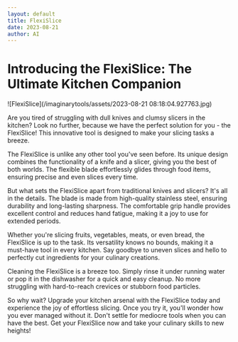 ```yaml
---
layout: default
title: FlexiSlice
date: 2023-08-21
author: AI
---
```


# Introducing the FlexiSlice: The Ultimate Kitchen Companion

![FlexiSlice](/imaginarytools/assets/2023-08-21 08:18:04.927763.jpg)

Are you tired of struggling with dull knives and clumsy slicers in the kitchen? Look no further, because we have the perfect solution for you - the FlexiSlice! This innovative tool is designed to make your slicing tasks a breeze.

The FlexiSlice is unlike any other tool you've seen before. Its unique design combines the functionality of a knife and a slicer, giving you the best of both worlds. The flexible blade effortlessly glides through food items, ensuring precise and even slices every time.

But what sets the FlexiSlice apart from traditional knives and slicers? It's all in the details. The blade is made from high-quality stainless steel, ensuring durability and long-lasting sharpness. The comfortable grip handle provides excellent control and reduces hand fatigue, making it a joy to use for extended periods.

Whether you're slicing fruits, vegetables, meats, or even bread, the FlexiSlice is up to the task. Its versatility knows no bounds, making it a must-have tool in every kitchen. Say goodbye to uneven slices and hello to perfectly cut ingredients for your culinary creations.

Cleaning the FlexiSlice is a breeze too. Simply rinse it under running water or pop it in the dishwasher for a quick and easy cleanup. No more struggling with hard-to-reach crevices or stubborn food particles.

So why wait? Upgrade your kitchen arsenal with the FlexiSlice today and experience the joy of effortless slicing. Once you try it, you'll wonder how you ever managed without it. Don't settle for mediocre tools when you can have the best. Get your FlexiSlice now and take your culinary skills to new heights!
